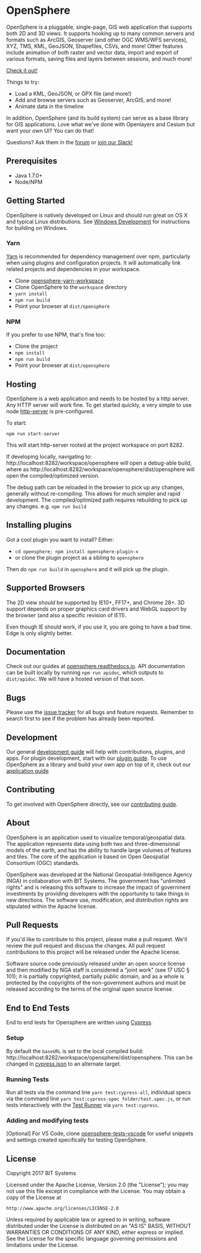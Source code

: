 # OpenSphere

OpenSphere is a pluggable, single-page, GIS web application that supports both 2D and 3D views. It
supports hooking up to many common servers and formats such as ArcGIS, Geoserver (and other OGC
WMS/WFS services), XYZ, TMS, KML, GeoJSON, Shapefiles, CSVs, and more! Other features include animation of
both raster and vector data, import and export of various formats, saving files and layers between
sessions, and much more!

[Check it out!](https://master-branch-opensphere-ngageoint.surge.sh)

Things to try:
* Load a KML, GeoJSON, or GPX file (and more!)
* Add and browse servers such as Geoserver, ArcGIS, and more!
* Animate data in the timeline

In addition, OpenSphere (and its build system) can serve as a base library for GIS applications. Love what we've done with Openlayers and Cesium but want your own UI? You can do that!

Questions? Ask them in the [forum](https://groups.google.com/forum/#!forum/opensphere) or [join our Slack!](https://join.slack.com/t/opensphere/shared_invite/enQtMzgyMjk2MjYyOTY0LTFiYmI2N2VlNmRmNTAzYmNjODQ4ZDYwZjQxMjI0NWUzZmYyMDU1M2JiY2E0ZDAxMzAwMWJmNDRjOTFhMmQ2YTg)

## Prerequisites

* Java 1.7.0+
* Node/NPM

## Getting Started
OpenSphere is natively developed on Linux and should run great on OS X and typical Linux distributions. See [Windows Development](http://opensphere.readthedocs.io/en/latest/windows_development.html) for instructions for building on Windows.

### Yarn

[Yarn](https://yarnpkg.com/en/) is recommended for dependency management over npm, particularly when using plugins and configuration projects. It will automatically link related projects and dependencies in your workspace.

* Clone [opensphere-yarn-workspace](https://github.com/ngageoint/opensphere-yarn-workspace)
* Clone OpenSphere to the `workspace` directory
* `yarn install`
* `npm run build`
* Point your browser at `dist/opensphere`

### NPM

If you prefer to use NPM, that's fine too:

* Clone the project
* `npm install`
* `npm run build`
* Point your browser at `dist/opensphere`

## Hosting

OpenSphere is a web application and needs to be hosted by a http server. Any HTTP server will work fine. To get started quickly, a very simple to use node [http-server](https://github.com/indexzero/http-server) is pre-configured.

To start:

``` npm run start-server ```

This will start http-server rooted at the project workspace on port 8282.

If developing locally, navigating to:
 http://localhost:8282/workspace/opensphere  will open a debug-able build, where as
 http://localhost:8282/workspace/opensphere/dist/opensphere will open the compiled/optimized version.

The debug path can be reloaded in the browser to pick up any changes, generally without re-compiling. This allows for much simpler and rapid development. The compiled/optimized path requires rebuilding to pick up any changes. e.g. ``` npm run build ```

## Installing plugins

Got a cool plugin you want to install? Either:

* `cd opensphere; npm install opensphere-plugin-x`
* or clone the plugin project as a sibling to `opensphere`

Then do `npm run build` in `opensphere` and it will pick up the plugin.

## Supported Browsers

The 2D view _should_ be supported by IE10+, FF17+, and Chrome 28+. 3D support depends on proper graphics card drivers and WebGL support by the browser (and also a specific revision of IE11).

Even though IE should work, if you use it, you are going to have a bad time. Edge is only slightly better.

## Documentation

Check out our guides at [opensphere.readthedocs.io](https://opensphere.readthedocs.io). API documentation can be built locally by running `npm run apidoc`, which outputs to `dist/apidoc`. We will have a hosted version of that soon.

## Bugs

Please use the [issue tracker](https://github.com/ngageoint/opensphere/issues) for all bugs and feature requests. Remember to search first to see if the problem has already been reported.

## Development

Our general [development guide](http://opensphere.readthedocs.io/en/latest/getting_started.html) will help with contributions, plugins, and apps. For plugin development, start with our [plugin guide](http://opensphere.readthedocs.io/en/latest/guides/plugin_guide.html). To use OpenSphere as a library and build your own app on top of it, check out our [application guide](http://opensphere.readthedocs.io/en/latest/guides/app_guide.html)

## Contributing

To get involved with OpenSphere directly, see our [contributing guide](http://opensphere.readthedocs.io/en/latest/contributing.html).

## About

OpenSphere is an application used to visualize temporal/geospatial data. The application represents data using both two and three-dimensional models of the earth, and has the ability to handle large volumes of features and tiles. The core of the application is based on Open Geospatial Consortium (OGC) standards.

OpenSphere was developed at the National Geospatial-Intelligence Agency (NGA) in collaboration with BIT Systems. The government has "unlimited rights" and is releasing this software to increase the impact of government investments by providing developers with the opportunity to take things in new directions. The software use, modification, and distribution rights are stipulated within the Apache license.

## Pull Requests

If you'd like to contribute to this project, please make a pull request. We'll review the pull request and discuss the changes. All pull request contributions to this project will be released under the Apache license.

Software source code previously released under an open source license and then modified by NGA staff is considered a "joint work" (see 17 USC § 101); it is partially copyrighted, partially public domain, and as a whole is protected by the copyrights of the non-government authors and must be released according to the terms of the original open source license.

## End to End Tests
End to end tests for Opensphere are written using [Cypress](https://github.com/cypress-io/cypress).

### Setup
By default the ```baseURL``` is set to the local compiled build: http://localhost:8282/workspace/opensphere/dist/opensphere.  This can be changed in [cypress.json](https://github.com/ngageoint/opensphere/blob/master/cypress.json) to an alternate  target.

### Running Tests
Run all tests via the command line ```yarn test:cypress-all```, individual specs via the command line ```yarn test:cypress-spec folder/test.spec.js```, or run tests interactively with the [Test Runner](https://docs.cypress.io/guides/core-concepts/test-runner.html) via ```yarn test:cypress```.


### Adding and modifying tests

[Optional] For VS Code, clone [opensphere-tests-vscode](https://github.com/justin-bits/opensphere-tests-vscode) for useful snippets and settings created specifically for testing OpenSphere.

## License

Copyright 2017 BIT Systems

Licensed under the Apache License, Version 2.0 (the "License");
you may not use this file except in compliance with the License.
You may obtain a copy of the License at

    http://www.apache.org/licenses/LICENSE-2.0

Unless required by applicable law or agreed to in writing, software
distributed under the License is distributed on an "AS IS" BASIS,
WITHOUT WARRANTIES OR CONDITIONS OF ANY KIND, either express or implied.
See the License for the specific language governing permissions and
limitations under the License.
